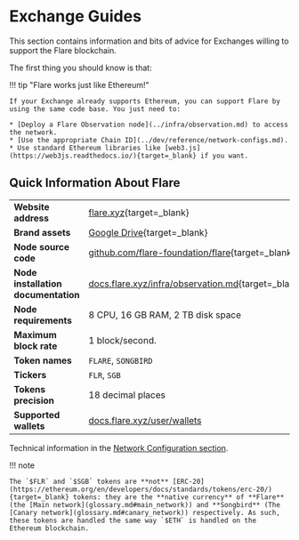 # Exchange Guides

This section contains information and bits of advice for Exchanges willing to support the Flare blockchain.

The first thing you should know is that:

!!! tip "Flare works just like Ethereum!"

    If your Exchange already supports Ethereum, you can support Flare by using the same code base. You just need to:

    * [Deploy a Flare Observation node](../infra/observation.md) to access the network.
    * [Use the appropriate Chain ID](../dev/reference/network-configs.md).
    * Use standard Ethereum libraries like [web3.js](https://web3js.readthedocs.io/){target=_blank} if you want.

## Quick Information About Flare

|                                     |                                                                               |
| ----------------------------------- | ----------------------------------------------------------------------------- |
| **Website address**                 | [flare.xyz](https://flare.xyz){target=_blank}                                 |
| **Brand assets**                    | [Google Drive][brand-assets]{target=_blank}                                   |
| **Node source code**                | [github.com/flare-foundation/flare][github]{target=_blank}                    |
| **Node installation documentation** | [docs.flare.xyz/infra/observation.md](../infra/observation.md){target=_blank} |
| **Node requirements**               | 8 CPU, 16 GB RAM, 2 TB disk space                                             |
| **Maximum block rate**              | 1 block/second.                                                               |
| **Token names**                     | `FLARE`, `SONGBIRD`                                                           |
| **Tickers**                         | `FLR`, `SGB`                                                                  |
| **Tokens precision**                | 18 decimal places                                                             |
| **Supported wallets**               | [docs.flare.xyz/user/wallets](../user/wallets/index.md)                       |

[brand-assets]: https://drive.google.com/drive/folders/1mPrtIBb2k88E4f1fguEm3eAXLW74xOry?usp=sharing
[github]: https://github.com/flare-foundation/flare

Technical information in the [Network Configuration section](../dev/reference/network-configs.md).

!!! note

    The `$FLR` and `$SGB` tokens are **not** [ERC-20](https://ethereum.org/en/developers/docs/standards/tokens/erc-20/){target=_blank} tokens: they are the **native currency** of **Flare** (the [Main network](glossary.md#main_network)) and **Songbird** (The [Canary network](glossary.md#canary_network)) respectively. As such, these tokens are handled the same way `$ETH` is handled on the Ethereum blockchain.
